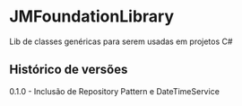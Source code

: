 # JMFoundationLibrary

 Lib de classes genéricas para serem usadas em projetos C#

## Histórico de versões

0.1.0 - Inclusão de Repository Pattern e DateTimeService
